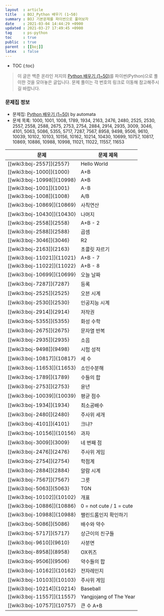 ```yaml
---
layout  : article
title   : BOJ_Python 배우기 (1~50)
summary : BOJ 기본문제를 파이썬으로 풀어보자
date    : 2021-03-04 14:44:29 +0900
updated : 2021-03-27 17:49:45 +0900
tag     : ps-python
toc     : true
public  : true
parent  : [[boj]]
latex   : false
---
```

* TOC
{:toc}

> 이 글은 백준 온라인 저지의 [Python 배우기 (1~50)](https://www.acmicpc.net/workbook/view/459)를 파이썬(Python)으로 풀이한 것을 모아놓은 글입니다. 문제 풀이는 각 번호의 링크로 이동해 참고해주시길 바랍니다.

### 문제집 정보

* 문제집: [Python 배우기 (1~50)](https://www.acmicpc.net/workbook/view/459) by automata
* 문제 목록:
1000, 1001, 1008, 1789, 1934, 2163, 2476, 2480, 2525, 2530, 2557, 2558, 2588, 2675, 2753, 2754, 2884, 2914, 2935, 3009, 3046, 4101, 5063, 5086, 5355, 5717, 7287, 7567, 8958, 9498, 9506, 9610, 10039, 10102, 10103, 10156, 10162, 10214, 10430, 10699, 10757, 10817, 10869, 10886, 10988, 10998, 11021, 11022, 11557, 11653

| 문제                       | 문제 제목               |
| -------------------------- | ----------------------- |
| [[wiki3:boj-2557]]{2557}   | Hello World             |
| [[wiki3:boj-1000]]{1000}   | A+B                     |
| [[wiki3:boj-10998]]{10998} | A×B                     |
| [[wiki3:boj-1001]]{1001}   | A-B                     |
| [[wiki3:boj-1008]]{1008}   | A/B                     |
| [[wiki3:boj-10869]]{10869} | 사칙연산                |
| [[wiki3:boj-10430]]{10430} | 나머지                  |
| [[wiki3:boj-2558]]{2558}   | A+B - 2                 |
| [[wiki3:boj-2588]]{2588}   | 곱셈                    |
| [[wiki3:boj-3046]]{3046}   | R2                      |
| [[wiki3:boj-2163]]{2163}   | 초콜릿 자르기           |
| [[wiki3:boj-11021]]{11021} | A+B - 7                 |
| [[wiki3:boj-11022]]{11022} | A+B - 8                 |
| [[wiki3:boj-10699]]{10699} | 오늘 날짜               |
| [[wiki3:boj-7287]]{7287}   | 등록                    |
| [[wiki3:boj-2525]]{2525}   | 오븐 시계               |
| [[wiki3:boj-2530]]{2530}   | 인공지능 시계           |
| [[wiki3:boj-2914]]{2914}   | 저작권                  |
| [[wiki3:boj-5355]]{5355}   | 화성 수학               |
| [[wiki3:boj-2675]]{2675}   | 문자열 반복             |
| [[wiki3:boj-2935]]{2935}   | 소음                    |
| [[wiki3:boj-9498]]{9498}   | 시험 성적               |
| [[wiki3:boj-10817]]{10817} | 세 수                   |
| [[wiki3:boj-11653]]{11653} | 소인수분해              |
| [[wiki3:boj-1789]]{1789}   | 수들의 합               |
| [[wiki3:boj-2753]]{2753}   | 윤년                    |
| [[wiki3:boj-10039]]{10039} | 평균 점수               |
| [[wiki3:boj-1934]]{1934}   | 최소공배수              |
| [[wiki3:boj-2480]]{2480}   | 주사위 세개             |
| [[wiki3:boj-4101]]{4101}   | 크냐?                   |
| [[wiki3:boj-10156]]{10156} | 과자                    |
| [[wiki3:boj-3009]]{3009}   | 네 번째 점              |
| [[wiki3:boj-2476]]{2476}   | 주사위 게임             |
| [[wiki3:boj-2754]]{2754}   | 학점계                  |
| [[wiki3:boj-2884]]{2884}   | 알람 시계               |
| [[wiki3:boj-7567]]{7567}   | 그릇                    |
| [[wiki3:boj-5063]]{5063}   | TGN                     |
| [[wiki3:boj-10102]]{10102} | 개표                    |
| [[wiki3:boj-10886]]{10886} | 0 = not cute / 1 = cute |
| [[wiki3:boj-10988]]{10988} | 팰린드롬인지 확인하기   |
| [[wiki3:boj-5086]]{5086}   | 배수와 약수             |
| [[wiki3:boj-5717]]{5717}   | 상근이의 친구들         |
| [[wiki3:boj-9610]]{9610}   | 사분면                  |
| [[wiki3:boj-8958]]{8958}   | OX퀴즈                  |
| [[wiki3:boj-9506]]{9506}   | 약수들의 합             |
| [[wiki3:boj-10162]]{10162} | 전자레인지              |
| [[wiki3:boj-10103]]{10103} | 주사위 게임             |
| [[wiki3:boj-10214]]{10214} | Baseball                |
| [[wiki3:boj-11557]]{11557} | Yangjojang of The Year  |
| [[wiki3:boj-10757]]{10757} | 큰 수 A+B               |
